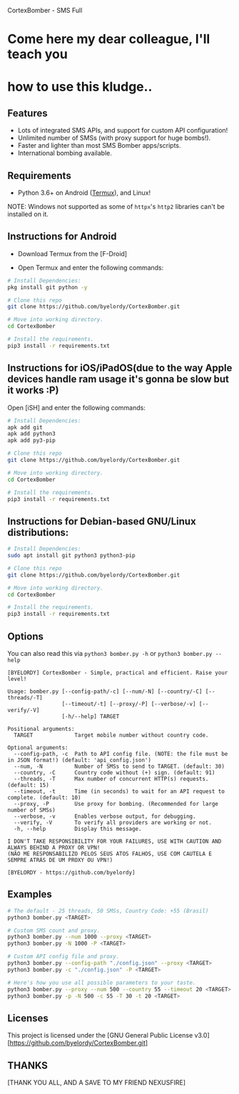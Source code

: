 CortexBomber - SMS Full


# Come here my dear colleague, I'll teach you
# how to use this kludge..

## Features
- Lots of integrated SMS APIs, and support for custom API configuration!
- Unlimited number of SMSs (with proxy support for huge bombs!).
- Faster and lighter than most SMS Bomber apps/scripts.
- International bombing available.

## Requirements
- Python 3.6+ on Android ([Termux](https://termux.com)), and Linux!

NOTE: Windows not supported as some of `httpx`'s `http2` libraries can't be installed on it.


## Instructions for Android

- Download Termux from the [F-Droid]

- Open Termux and enter the following commands:

```bash
# Install Dependencies:
pkg install git python -y

# Clone this repo
git clone https://github.com/byelordy/CortexBomber.git

# Move into working directory.
cd CortexBomber

# Install the requirements.
pip3 install -r requirements.txt
```

## Instructions for iOS/iPadOS(due to the way Apple devices handle ram usage it's gonna be slow but it works :P)

Open [iSH] and enter the following commands:

```bash
# Install Dependencies:
apk add git
apk add python3
apk add py3-pip

# Clone this repo
git clone https://github.com/byelordy/CortexBomber.git

# Move into working directory.
cd CortexBomber

# Install the requirements.
pip3 install -r requirements.txt
```

## Instructions for Debian-based GNU/Linux distributions:

```bash
# Install Dependencies:
sudo apt install git python3 python3-pip

# Clone this repo
git clone https://github.com/byelordy/CortexBomber.git

# Move into working directory.
cd CortexBomber

# Install the requirements.
pip3 install -r requirements.txt
```

## Options
You can also read this via `python3 bomber.py -h` or `python3 bomber.py --help`

```
[BYELORDY] CortexBomber - Simple, practical and efficient. Raise your level!

Usage: bomber.py [--config-path/-c] [--num/-N] [--country/-C] [--threads/-T]
                 [--timeout/-t] [--proxy/-P] [--verbose/-v] [--verify/-V]
                 [-h/--help] TARGET

Positional arguments:
  TARGET             Target mobile number without country code.

Optional arguments:
  --config-path, -c  Path to API config file. (NOTE: the file must be in JSON format!) (default: 'api_config.json')
  --num, -N          Number of SMSs to send to TARGET. (default: 30)
  --country, -C      Country code without (+) sign. (default: 91)
  --threads, -T      Max number of concurrent HTTP(s) requests. (default: 15)
  --timeout, -t      Time (in seconds) to wait for an API request to complete. (default: 10)
  --proxy, -P        Use proxy for bombing. (Recommended for large number of SMSs)
  --verbose, -v      Enables verbose output, for debugging.
  --verify, -V       To verify all providers are working or not.
  -h, --help         Display this message.

I DON'T TAKE RESPONSIBILITY FOR YOUR FAILURES, USE WITH CAUTION AND ALWAYS BEHIND A PROXY OR VPN!
(NÃO ME RESPONSABILIZO PELOS SEUS ATOS FALHOS, USE COM CAUTELA E SEMPRE ATRÁS DE UM PROXY OU VPN!)

[BYELORDY - https://github.com/byelordy]
```

## Examples
```bash
# The default - 25 threads, 50 SMSs, Country Code: +55 (Brasil)
python3 bomber.py <TARGET>

# Custom SMS count and proxy.
python3 bomber.py --num 1000 --proxy <TARGET>
python3 bomber.py -N 1000 -P <TARGET>

# Custom API config file and proxy.
python3 bomber.py --config-path "./config.json" --proxy <TARGET>
python3 bomber.py -c "./config.json" -P <TARGET>

# Here's how you use all possible parameters to your taste.
python3 bomber.py --proxy --num 500 --country 55 --timeout 20 <TARGET>
python3 bomber.py -p -N 500 -c 55 -T 30 -t 20 <TARGET>
```


## Licenses
This project is licensed under the [GNU General Public License v3.0][https://github.com/byelordy/CortexBomber.git]


## THANKS
[THANK YOU ALL, AND A SAVE TO MY FRIEND NEXUSFIRE]
